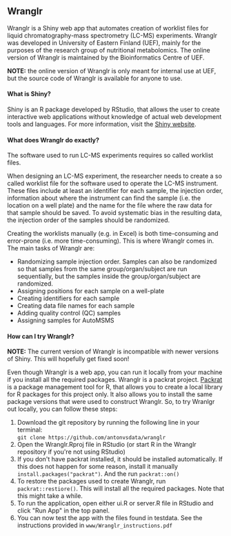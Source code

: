 ## Wranglr

Wranglr is a Shiny web app that automates creation of worklist files for liquid chromatography-mass spectrometry (LC-MS) experiments. Wranglr was developed in University of Eastern Finland (UEF), mainly for the purposes of the research group of nutritional metabolomics. The online version of Wranglr is maintained by the Bioinformatics Centre of UEF.

**NOTE:** the online version of Wranglr is only meant for internal use at UEF, but the source code of Wranglr is available for anyone to use. 

#### What is Shiny?

Shiny is an R package developed by RStudio, that allows the user to create interactive web applications without knowledge of actual web development tools and languages. For more information, visit the [Shiny website](https://shiny.rstudio.com/). 

#### What does Wranglr do exactly?

The software used to run LC-MS experiments requires so called worklist files.

When designing an LC-MS experiment, the researcher needs to create a so called worklist file for the software used to operate the LC-MS instrument.  These files include at least an identifier for each sample, the injection order, information about where the instrument can find the sample (i.e. the location on a well plate) and the name for the file where the raw data for that sample should be saved. To avoid systematic bias in the resulting data, the injection order of the samples should be randomized.

Creating the worklists manually (e.g. in Excel) is both time-consuming and error-prone (i.e. more time-consuming). This is where Wranglr comes in. The main tasks of Wranglr are:

- Randomizing sample injection order. Samples can also be randomized so that samples from the same group/organ/subject are run sequentially, but the samples inside the group/organ/subject are randomized.
- Assigning positions for each sample on a well-plate
- Creating identifiers for each sample
- Creating data file names for each sample
- Adding quality control (QC) samples
- Assigning samples for AutoMSMS


#### How can I try Wranglr?

**NOTE:** The current version of Wranglr is incompatible with newer versions of Shiny. This will hopefully get fixed soon!

Even though Wranglr is a web app, you can run it locally from your machine if you install all the required packages. Wranglr is a packrat project. [Packrat](https://rstudio.github.io/packrat/) is a package management tool for R, that allows you to create a local library for R packages for this project only. It also allows you to install the same package versions that were used to construct Wranglr. So, to try Wranlgr out locally, you can follow these steps:

1. Download the git repository by running the following line in your terminal:  
```git clone https://github.com/antonvsdata/wranglr```
2. Open the Wranglr.Rproj file in RStudio (or start R in the Wranglr repository if you're not using RStudio)
3. If you don't have packrat installed, it should be installed automatically. If this does not happen for some reason, install it manually ```install.packages("packrat")```. And the run ```packrat::on()```
4. To restore the packages used to create Wranglr, run ```packrat::restiore()```. This will install all the required packages. Note that this might take a while.
5. To run the application, open either ui.R or server.R file in RStudio and click "Run App" in the top panel.
6. You can now test the app with the files found in testdata. See the instructions provided in ```www/Wranglr_instructions.pdf```